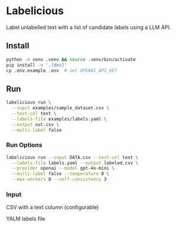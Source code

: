 # Labelicious

Label unlabelled text with a list of candidate labels using a LLM API.

## Install

```bash
python -m venv .venv && source .venv/bin/activate
pip install -e '.[dev]'
cp .env.example .env  # set OPENAI_API_KEY
```

## Run

```bash
labelicious run \
  --input examples/sample_dataset.csv \
  --text-col text \
  --labels-file examples/labels.yaml \
  --output out.csv \
  --multi-label false
```

### Run Options

```bash
labelicious run --input DATA.csv --text-col text \
  --labels-file labels.yaml --output labeled.csv \
  --provider openai --model gpt-4o-mini \
  --multi-label false --temperature 0 \
  --max-workers 8 --self-consistency 3
```

### Input

CSV with a text column (configurable)

YALM labels file

